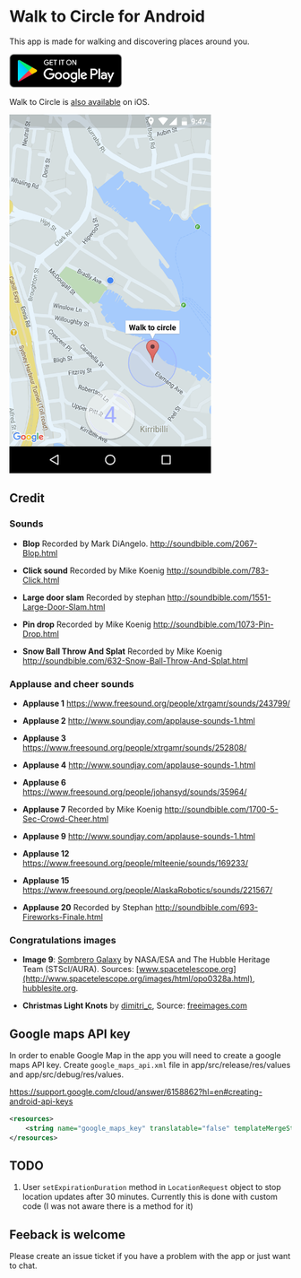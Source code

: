 # Walk to Circle for Android

This app is made for walking and discovering places around you.

<a href='https://play.google.com/store/apps/details?id=com.evgenii.walktocircle' title='Get Walk to Circle on Google Play'><img src='https://raw.githubusercontent.com/evgenyneu/walk-to-circle-android/master/Graphics/Github/google_play_badge.png' height="60" alt='Get Walk to Circle on Google Play'></a>

Walk to Circle is [also available](https://github.com/evgenyneu/walk-to-circle-ios) on iOS.


<img src="https://raw.githubusercontent.com/evgenyneu/walk-to-circle-android/master/GooglePlayMetadata/Screenshots/1080_1920_2.png" alt="Walk to Circle for Android  screenshot" width="360">

## Credit

### Sounds

* **Blop** Recorded by Mark DiAngelo. http://soundbible.com/2067-Blop.html

* **Click sound** Recorded by Mike Koenig http://soundbible.com/783-Click.html

* **Large door slam** Recorded by stephan http://soundbible.com/1551-Large-Door-Slam.html

* **Pin drop** Recorded by Mike Koenig http://soundbible.com/1073-Pin-Drop.html

* **Snow Ball Throw And Splat** Recorded by Mike Koenig http://soundbible.com/632-Snow-Ball-Throw-And-Splat.html


### Applause and cheer sounds

* **Applause 1** https://www.freesound.org/people/xtrgamr/sounds/243799/

* **Applause 2** http://www.soundjay.com/applause-sounds-1.html

* **Applause 3** https://www.freesound.org/people/xtrgamr/sounds/252808/

* **Applause 4** http://www.soundjay.com/applause-sounds-1.html

* **Applause 6** https://www.freesound.org/people/johansyd/sounds/35964/

* **Applause 7** Recorded by Mike Koenig http://soundbible.com/1700-5-Sec-Crowd-Cheer.html

* **Applause 9** http://www.soundjay.com/applause-sounds-1.html

* **Applause 12** https://www.freesound.org/people/mlteenie/sounds/169233/

* **Applause 15** https://www.freesound.org/people/AlaskaRobotics/sounds/221567/

* **Applause 20** Recorded by Stephan http://soundbible.com/693-Fireworks-Finale.html


### Congratulations images

* **Image 9**: [Sombrero Galaxy](https://en.wikipedia.org/wiki/Sombrero_Galaxy) by NASA/ESA and The Hubble Heritage Team (STScI/AURA). Sources: [www.spacetelescope.org](http://www.spacetelescope.org/images/html/opo0328a.html), [hubblesite.org](http://hubblesite.org/newscenter/newsdesk/archive/releases/2003/28/image/a).

* **Christmas Light Knots** by [dimitri_c](http://www.freeimages.com/photographer/dimitri_c-47343), Source: [freeimages.com](http://www.freeimages.com/photo/christmas-light-knots-1160023)



## Google maps API key

In order to enable Google Map in the app you will need to create a google maps API key. Create `google_maps_api.xml` file in app/src/release/res/values and app/src/debug/res/values.

https://support.google.com/cloud/answer/6158862?hl=en#creating-android-api-keys

```XML
<resources>
    <string name="google_maps_key" translatable="false" templateMergeStrategy="preserve">YOUR KEY</string>
</resources>
```

## TODO

1. User `setExpirationDuration` method in `LocationRequest` object to stop location updates after 30 minutes. Currently this is done with custom code (I was not aware there is a method for it)


## Feeback is welcome

Please create an issue ticket if you have a problem with the app or just want to chat.
